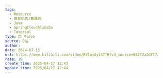 ```yaml
---
tags:
  - Resource
  - 教育机构/慕课网
  - Java
  - SpringCloudAlibaba
  - Tutorial
type: 📺 Video
source: B站
author: 
date: 2024-07-15
url: https://www.bilibili.com/video/BV1wx4y147fB?vd_source=84272a2d7f72158b38778819be5bc6ad
rate: 10
create_time: 2025-04-17 12:43
update_time: 2025/04/17 12:44
---
```

